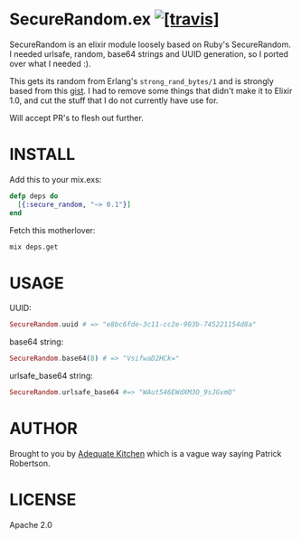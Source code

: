 # SecureRandom.ex [![[travis]](https://travis-ci.org/patricksrobertson/secure_random.ex.png)](https://travis-ci.org/patricksrobertson/secure_random.ex)


SecureRandom is an elixir module loosely based on Ruby's SecureRandom.
I needed urlsafe, random, base64 strings and UUID generation, so I ported over
what I needed :).

This gets its random from Erlang's `strong_rand_bytes/1` and is strongly based
from this [gist](https://gist.github.com/Myuzu/7367461). I had to remove some
things that didn't make it to Elixir 1.0, and cut the stuff that I do not
currently have use for.

Will accept PR's to flesh out further.



# INSTALL

Add this to your mix.exs:
```elixir
defp deps do
  [{:secure_random, "~> 0.1"}]
end
```

Fetch this motherlover:

```sh
mix deps.get
```

# USAGE

UUID:
```elixir
SecureRandom.uuid # => "e8bc6fde-3c11-cc2e-903b-745221154d8a"
```

base64 string:
```elixir
SecureRandom.base64(8) # => "VsifwaD2HCk="
```

urlsafe_base64 string:
```elixir
SecureRandom.urlsafe_base64 #=> "WAut546EWdXM3O_9sJGvmQ"
```

# AUTHOR
Brought to you by [Adequate Kitchen](http://adequate.io) which is a vague way
saying Patrick Robertson.

# LICENSE

Apache 2.0

